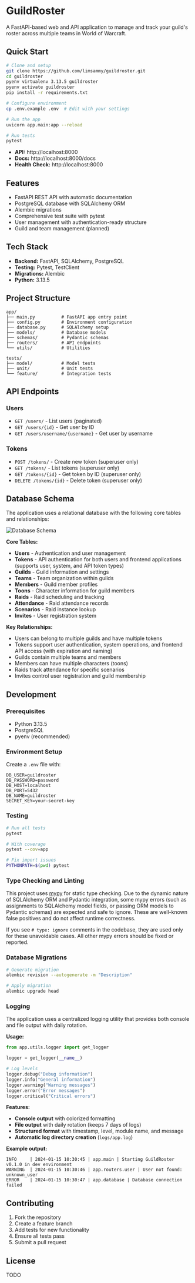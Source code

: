 # GuildRoster

A FastAPI-based web and API application to manage and track your guild's roster across multiple teams in World of Warcraft.

## Quick Start

```bash
# Clone and setup
git clone https://github.com/limsammy/guildroster.git
cd guildroster
pyenv virtualenv 3.13.5 guildroster
pyenv activate guildroster
pip install -r requirements.txt

# Configure environment
cp .env.example .env  # Edit with your settings

# Run the app
uvicorn app.main:app --reload

# Run tests
pytest
```

- **API:** http://localhost:8000
- **Docs:** http://localhost:8000/docs
- **Health Check:** http://localhost:8000

## Features

- FastAPI REST API with automatic documentation
- PostgreSQL database with SQLAlchemy ORM
- Alembic migrations
- Comprehensive test suite with pytest
- User management with authentication-ready structure
- Guild and team management (planned)

## Tech Stack

- **Backend:** FastAPI, SQLAlchemy, PostgreSQL
- **Testing:** Pytest, TestClient
- **Migrations:** Alembic
- **Python:** 3.13.5

## Project Structure

```
app/
├── main.py          # FastAPI app entry point
├── config.py        # Environment configuration
├── database.py      # SQLAlchemy setup
├── models/          # Database models
├── schemas/         # Pydantic schemas
├── routers/         # API endpoints
└── utils/           # Utilities

tests/
├── model/           # Model tests
├── unit/            # Unit tests
└── feature/         # Integration tests
```

## API Endpoints

### Users
- `GET /users/` - List users (paginated)
- `GET /users/{id}` - Get user by ID
- `GET /users/username/{username}` - Get user by username

### Tokens
- `POST /tokens/` - Create new token (superuser only)
- `GET /tokens/` - List tokens (superuser only)
- `GET /tokens/{id}` - Get token by ID (superuser only)
- `DELETE /tokens/{id}` - Delete token (superuser only)

## Database Schema

The application uses a relational database with the following core tables and relationships:

![Database Schema](schema.png)

**Core Tables:**
- **Users** - Authentication and user management
- **Tokens** - API authentication for both users and frontend applications (supports user, system, and API token types)
- **Guilds** - Guild information and settings
- **Teams** - Team organization within guilds
- **Members** - Guild member profiles
- **Toons** - Character information for guild members
- **Raids** - Raid scheduling and tracking
- **Attendance** - Raid attendance records
- **Scenarios** - Raid instance lookup
- **Invites** - User registration system

**Key Relationships:**
- Users can belong to multiple guilds and have multiple tokens
- Tokens support user authentication, system operations, and frontend API access (with expiration and naming)
- Guilds contain multiple teams and members
- Members can have multiple characters (toons)
- Raids track attendance for specific scenarios
- Invites control user registration and guild membership

## Development

### Prerequisites
- Python 3.13.5
- PostgreSQL
- pyenv (recommended)

### Environment Setup
Create a `.env` file with:
```env
DB_USER=guildroster
DB_PASSWORD=password
DB_HOST=localhost
DB_PORT=5432
DB_NAME=guildroster
SECRET_KEY=your-secret-key
```

### Testing
```bash
# Run all tests
pytest

# With coverage
pytest --cov=app

# Fix import issues
PYTHONPATH=$(pwd) pytest
```

### Type Checking and Linting

This project uses [mypy](http://mypy-lang.org/) for static type checking. Due to the dynamic nature of SQLAlchemy ORM and Pydantic integration, some mypy errors (such as assignments to SQLAlchemy model fields, or passing ORM models to Pydantic schemas) are expected and safe to ignore. These are well-known false positives and do not affect runtime correctness.

If you see `# type: ignore` comments in the codebase, they are used only for these unavoidable cases. All other mypy errors should be fixed or reported.

### Database Migrations
```bash
# Generate migration
alembic revision --autogenerate -m "Description"

# Apply migration
alembic upgrade head
```

### Logging

The application uses a centralized logging utility that provides both console and file output with daily rotation.

**Usage:**
```python
from app.utils.logger import get_logger

logger = get_logger(__name__)

# Log levels
logger.debug("Debug information")
logger.info("General information")
logger.warning("Warning messages")
logger.error("Error messages")
logger.critical("Critical errors")
```

**Features:**
- **Console output** with colorized formatting
- **File output** with daily rotation (keeps 7 days of logs)
- **Structured format** with timestamp, level, module name, and message
- **Automatic log directory creation** (`logs/app.log`)

**Example output:**
```
INFO     | 2024-01-15 10:30:45 | app.main | Starting GuildRoster v0.1.0 in dev environment
WARNING  | 2024-01-15 10:30:46 | app.routers.user | User not found: unknown_user
ERROR    | 2024-01-15 10:30:47 | app.database | Database connection failed
```

## Contributing

1. Fork the repository
2. Create a feature branch
3. Add tests for new functionality
4. Ensure all tests pass
5. Submit a pull request

## License

TODO
